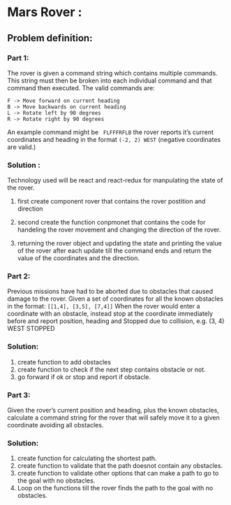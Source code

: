# Mars Rover : 
## Problem definition:
### Part 1:
The rover is given a command string which contains multiple commands. This string must then be broken into each individual command and that command then executed. The valid commands are:
```
F -> Move forward on current heading 
B -> Move backwards on current heading 
L -> Rotate left by 90 degrees
R -> Rotate right by 90 degrees
```
An example command might be ``` 
FLFFFRFLB ``` 
the rover reports it’s current coordinates and heading in the format ``` (-2, 2) WEST ``` (negative coordinates are valid.)

### Solution : 
Technology used will be react and react-redux for manpulating the state of the rover.

1. first create component rover that contains the rover postition and direction

2. second create the function conpmonet that contains the code for handeling the rover movement and changing the direction of the rover.

3. returning the rover object and updating the state and printing the value of the rover after each update till the command ends and return the value of the coordinates and the direction.

### Part 2:
Previous missions have had to be aborted due to obstacles that caused damage to the rover. Given a set of coordinates for all the known obstacles in the format: ```[[1,4], [3,5], [7,4]]```
When the rover would enter a coordinate with an obstacle, instead stop at the coordinate immediately before and report position, heading and Stopped due to collision, e.g. (3, 4) WEST STOPPED

### Solution:
1. create function to add obstacles
2. create function to check if the next step contains obstacle or not.
3. go forward if ok or stop and report if obstacle.

### Part 3:
Given the rover’s current position and heading, plus the known obstacles, calculate a command string for the rover that will safely move it to a given coordinate avoiding all obstacles.

### Solution:
1. create function for calculating the shortest path.
2. create function to validate that the path doesnot contain any obstacles.
3. create function to validate other options that can make a path to go to the goal with no obstacles.
4. Loop on the functions till the rover finds the path to the goal with no obstacles.